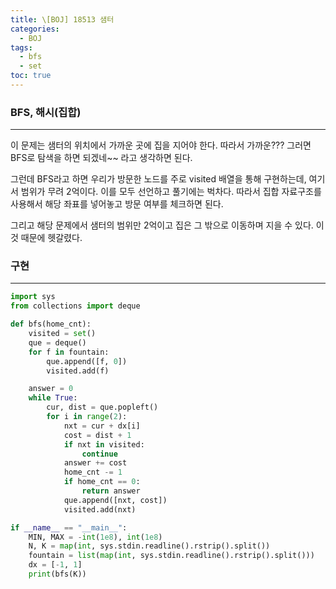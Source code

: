 ```yaml
---
title: \[BOJ] 18513 샘터
categories: 
  - BOJ
tags: 
  - bfs
  - set
toc: true
---
```


### BFS, 해시(집합)

---

이 문제는 샘터의 위치에서 가까운 곳에 집을 지어야 한다. 따라서 가까운??? 그러면 BFS로 탐색을 하면 되겠네~~ 라고 생각하면 된다.

그런데 BFS라고 하면 우리가 방문한 노드를 주로 visited 배열을 통해 구현하는데, 여기서 범위가 무려 2억이다. 이를 모두 선언하고 풀기에는 벅차다. 따라서 집합 자료구조를 사용해서 해당 좌표를 넣어놓고 방문 여부를 체크하면 된다.

그리고 해당 문제에서 샘터의 범위만 2억이고 집은 그 밖으로 이동하며 지을 수 있다. 이 것 때문에 헷갈렸다.

### 구현

---

```python
import sys
from collections import deque

def bfs(home_cnt):
    visited = set()
    que = deque()
    for f in fountain:
        que.append([f, 0])
        visited.add(f)

    answer = 0
    while True:
        cur, dist = que.popleft()
        for i in range(2):
            nxt = cur + dx[i]
            cost = dist + 1
            if nxt in visited:
                continue
            answer += cost
            home_cnt -= 1
            if home_cnt == 0:
                return answer
            que.append([nxt, cost])
            visited.add(nxt)

if __name__ == "__main__":
    MIN, MAX = -int(1e8), int(1e8)
    N, K = map(int, sys.stdin.readline().rstrip().split())
    fountain = list(map(int, sys.stdin.readline().rstrip().split()))
    dx = [-1, 1]
    print(bfs(K))
```